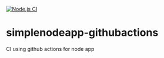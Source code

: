 [![Node.js CI](https://github.com/qriz1452/simplenodeapp-githubactions/actions/workflows/node.js.yml/badge.svg)](https://github.com/qriz1452/simplenodeapp-githubactions/actions/workflows/node.js.yml)

# simplenodeapp-githubactions
CI using github actions for node app
